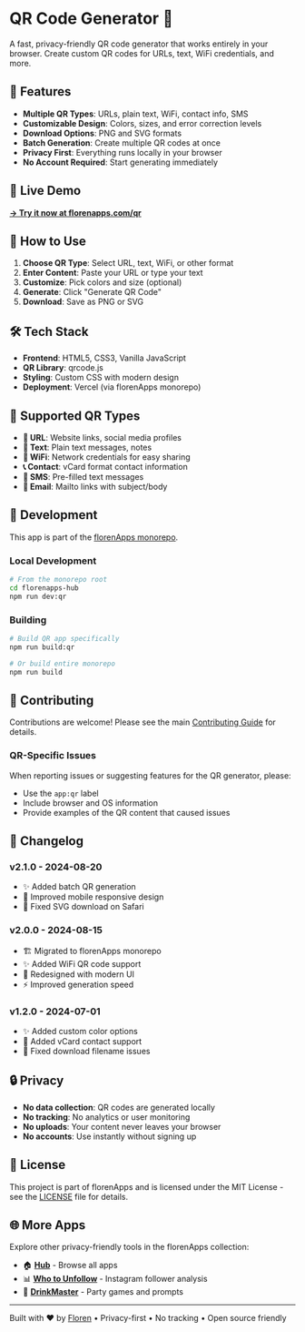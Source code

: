 # QR Code Generator 📱

A fast, privacy-friendly QR code generator that works entirely in your browser. Create custom QR codes for URLs, text, WiFi credentials, and more.

## 🌟 Features

- **Multiple QR Types**: URLs, plain text, WiFi, contact info, SMS
- **Customizable Design**: Colors, sizes, and error correction levels
- **Download Options**: PNG and SVG formats
- **Batch Generation**: Create multiple QR codes at once
- **Privacy First**: Everything runs locally in your browser
- **No Account Required**: Start generating immediately

## 🚀 Live Demo

**[→ Try it now at florenapps.com/qr](https://florenapps.com/qr)**

## 📖 How to Use

1. **Choose QR Type**: Select URL, text, WiFi, or other format
2. **Enter Content**: Paste your URL or type your text
3. **Customize**: Pick colors and size (optional)
4. **Generate**: Click "Generate QR Code"
5. **Download**: Save as PNG or SVG

## 🛠️ Tech Stack

- **Frontend**: HTML5, CSS3, Vanilla JavaScript
- **QR Library**: qrcode.js
- **Styling**: Custom CSS with modern design
- **Deployment**: Vercel (via florenApps monorepo)

## 🎨 Supported QR Types

- **📱 URL**: Website links, social media profiles
- **📝 Text**: Plain text messages, notes
- **📶 WiFi**: Network credentials for easy sharing
- **📞 Contact**: vCard format contact information
- **💬 SMS**: Pre-filled text messages
- **📧 Email**: Mailto links with subject/body

## 🔧 Development

This app is part of the [florenApps monorepo](https://github.com/floren/florenapps-hub).

### Local Development
```bash
# From the monorepo root
cd florenapps-hub
npm run dev:qr
```

### Building
```bash
# Build QR app specifically
npm run build:qr

# Or build entire monorepo
npm run build
```

## 🤝 Contributing

Contributions are welcome! Please see the main [Contributing Guide](../../CONTRIBUTING.md) for details.

### QR-Specific Issues
When reporting issues or suggesting features for the QR generator, please:
- Use the `app:qr` label
- Include browser and OS information
- Provide examples of the QR content that caused issues

## 📝 Changelog

### v2.1.0 - 2024-08-20
- ✨ Added batch QR generation
- 🎨 Improved mobile responsive design
- 🐛 Fixed SVG download on Safari

### v2.0.0 - 2024-08-15
- 🏗️ Migrated to florenApps monorepo
- ✨ Added WiFi QR code support
- 🎨 Redesigned with modern UI
- ⚡ Improved generation speed

### v1.2.0 - 2024-07-01
- ✨ Added custom color options
- 📱 Added vCard contact support
- 🐛 Fixed download filename issues

## 🔒 Privacy

- **No data collection**: QR codes are generated locally
- **No tracking**: No analytics or user monitoring
- **No uploads**: Your content never leaves your browser
- **No accounts**: Use instantly without signing up

## 📄 License

This project is part of florenApps and is licensed under the MIT License - see the [LICENSE](../../LICENSE) file for details.

## 🌐 More Apps

Explore other privacy-friendly tools in the florenApps collection:
- 🏠 [**Hub**](https://florenapps.com) - Browse all apps
- 📊 [**Who to Unfollow**](https://florenapps.com/unfollow) - Instagram follower analysis
- 🍻 [**DrinkMaster**](https://florenapps.com/drinkmaster) - Party games and prompts

---

Built with ❤️ by [Floren](https://github.com/floren) • Privacy-first • No tracking • Open source friendly
